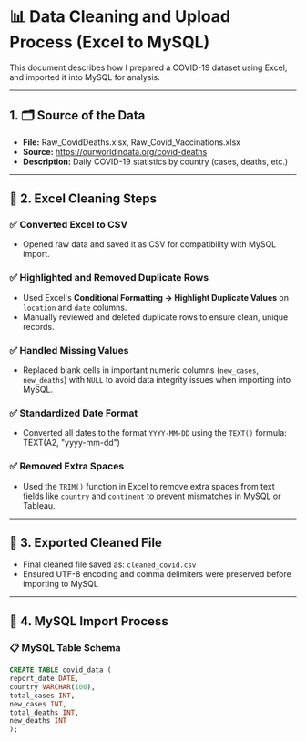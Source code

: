 # 📊 Data Cleaning and Upload Process (Excel to MySQL)

This document describes how I prepared a COVID-19 dataset using Excel, and imported it into MySQL for analysis.

---

## 1. 🗂️ Source of the Data

- **File:** Raw_CovidDeaths.xlsx, Raw_Covid_Vaccinations.xlsx
- **Source:** https://ourworldindata.org/covid-deaths
- **Description:** Daily COVID-19 statistics by country (cases, deaths, etc.)

---

## 🧼 2. Excel Cleaning Steps

### ✅ Converted Excel to CSV
- Opened raw data and saved it as CSV for compatibility with MySQL import.

### ✅ Highlighted and Removed Duplicate Rows
- Used Excel's **Conditional Formatting → Highlight Duplicate Values** on `location` and `date` columns.
- Manually reviewed and deleted duplicate rows to ensure clean, unique records.

### ✅ Handled Missing Values
- Replaced blank cells in important numeric columns (`new_cases`, `new_deaths`) with `NULL` to avoid data integrity issues when importing into MySQL.

### ✅ Standardized Date Format
- Converted all dates to the format `YYYY-MM-DD` using the `TEXT()` formula: TEXT(A2, "yyyy-mm-dd")


### ✅ Removed Extra Spaces
- Used the `TRIM()` function in Excel to remove extra spaces from text fields like `country` and `continent` to prevent mismatches in MySQL or Tableau.

---

## 💾 3. Exported Cleaned File

- Final cleaned file saved as: `cleaned_covid.csv`
- Ensured UTF-8 encoding and comma delimiters were preserved before importing to MySQL

---

## 🐬 4. MySQL Import Process

### 📋 MySQL Table Schema

```sql
CREATE TABLE covid_data (
report_date DATE,
country VARCHAR(100),
total_cases INT,
new_cases INT,
total_deaths INT,
new_deaths INT
);
